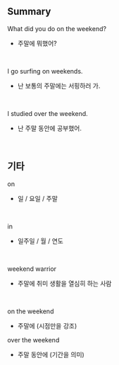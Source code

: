 ## Summary

What did you do on the weekend?
- 주말에 뭐했어?

<br>

I go surfing on weekends.
- 난 보통의 주말에는 서핑하러 가.

<br>

I studied over the weekend.
- 난 주말 동안에 공부했어.

<br>

## 기타

on
- 일 / 요일 / 주말

<br>

in
- 일주일 / 월 / 연도

<br>

weekend warrior
- 주말에 취미 생활을 열심히 하는 사람

<br>

on the weekend
- 주말에 (시점만을 강조)

over the weekend
- 주말 동안에 (기간을 의미)
